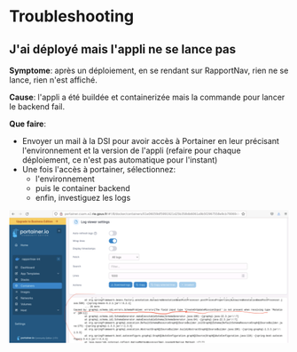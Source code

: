 # Troubleshooting

## J'ai déployé mais l'appli ne se lance pas

**Symptome**: après un déploiement, en se rendant sur RapportNav, rien ne se lance, rien n'est affiché.

**Cause**: l'appli a été buildée et containerizée mais la commande pour lancer le backend fail.

**Que faire**:
- Envoyer un mail à la DSI pour avoir accès à Portainer en leur précisant l'environnement et la version de l'appli (refaire pour chaque déploiement, ce n'est pas automatique pour l'instant)
- Une fois l'accès à portainer, sélectionnez:
  - l'environnement
  - puis le container backend
  - enfin, investiguez les logs

![portainer.png](../images/portainer.png)


